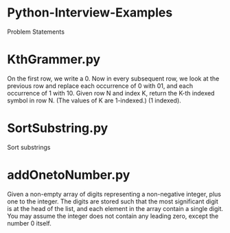 # Python-Interview-Examples

Problem Statements

# KthGrammer.py
On the first row, we write a 0. Now in every subsequent row, we look at the previous row and replace each occurrence of 0 with 01, and each occurrence of 1 with 10.
Given row N and index K, return the K-th indexed symbol in row N. (The values of K are 1-indexed.) (1 indexed).
  
# SortSubstring.py 
Sort substrings

# addOnetoNumber.py
Given a non-empty array of digits representing a non-negative integer, plus one to the integer.
The digits are stored such that the most significant digit is at the head of the list, and each element in the array contain a single digit.
You may assume the integer does not contain any leading zero, except the number 0 itself.
